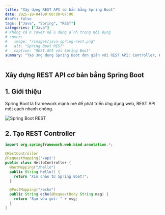 ```yaml
---
title: "Xây dựng REST API cơ bản bằng Spring Boot"
date: 2025-10-04T09:00:00+07:00
draft: false
tags: ["Java", "Spring", "REST"]
categories: ["Java"]
# Không cần cover nếu dùng ảnh trong nội dung
# cover:
#   image: "/images/java-spring-rest.png"
#   alt: "Spring Boot REST"
#   caption: "REST API với Spring Boot"
summary: "Tạo ứng dụng Spring Boot đơn giản với REST API: Controller, GET/POST endpoint và demo JSON response."
---
```


## Xây dựng REST API cơ bản bằng Spring Boot

## 1. Giới thiệu

Spring Boot là framework mạnh mẽ để phát triển ứng dụng web, REST API một cách nhanh chóng.

![Spring Boot REST](https://nhittt29.github.io/MyTechTales/images/java-spring-rest.png "REST API với Spring Boot")

## 2. Tạo REST Controller

```java
import org.springframework.web.bind.annotation.*;

@RestController
@RequestMapping("/api")
public class HelloController {
  @GetMapping("/hello")
  public String hello() {
    return "Xin chào từ Spring Boot!";
  }

  @PostMapping("/echo")
  public String echo(@RequestBody String msg) {
    return "Bạn vừa gửi: " + msg;
  }
}
